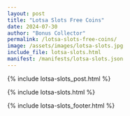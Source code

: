 ```yaml
---
layout: post
title: "Lotsa Slots Free Coins"
date: 2024-07-30
author: "Bonus Collector"
permalink: /lotsa-slots-free-coins/
image: /assets/images/lotsa-slots.jpg
include_file: lotsa-slots.html
manifest: /manifests/lotsa-slots.json
---
```


{% include lotsa-slots_post.html %}

{% include lotsa-slots.html %}

{% include lotsa-slots_footer.html %}